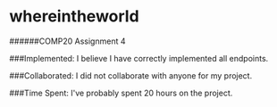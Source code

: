 whereintheworld
===============
######COMP20 Assignment 4



###Implemented:
I believe I have correctly implemented all endpoints.

###Collaborated:
I did not collaborate with anyone for my project.

###Time Spent:
I've probably spent 20 hours on the project.

